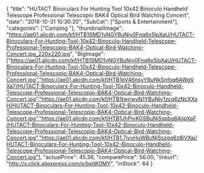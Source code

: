 {
	"title": "HUTACT Binoculars For Hunting Tool 10x42 Binoculo Handheld Telescope Professional Telescopio BAK4 Optical Bird Watching Concert",
	"date": "2018-10-31 10:30:20",
	"SubCat": ["Sports & Entertainment"],
	"categories": ["Camping "],
	"thumbnailImage": "https://ae01.alicdn.com/kf/HTB1SMD1vNGYBuNjy0Fnq6x5lpXaU/HUTACT-Binoculars-For-Hunting-Tool-10x42-Binoculo-Handheld-Telescope-Professional-Telescopio-BAK4-Optical-Bird-Watching-Concert.jpg_220x220.jpg",
	"BigImage": ["https://ae01.alicdn.com/kf/HTB1SMD1vNGYBuNjy0Fnq6x5lpXaU/HUTACT-Binoculars-For-Hunting-Tool-10x42-Binoculo-Handheld-Telescope-Professional-Telescopio-BAK4-Optical-Bird-Watching-Concert.jpg","https://ae01.alicdn.com/kf/HTB1pV46nsyYBuNkSnfoq6AWgVXa7/HUTACT-Binoculars-For-Hunting-Tool-10x42-Binoculo-Handheld-Telescope-Professional-Telescopio-BAK4-Optical-Bird-Watching-Concert.jpg","https://ae01.alicdn.com/kf/HTB1twnwvN1YBuNjy1zcq6zNcXXaH/HUTACT-Binoculars-For-Hunting-Tool-10x42-Binoculo-Handheld-Telescope-Professional-Telescopio-BAK4-Optical-Bird-Watching-Concert.jpg","https://ae01.alicdn.com/kf/HTB1JhPivKGSBuNjSspbq6AiipXaF/HUTACT-Binoculars-For-Hunting-Tool-10x42-Binoculo-Handheld-Telescope-Professional-Telescopio-BAK4-Optical-Bird-Watching-Concert.jpg","https://ae01.alicdn.com/kf/HTB1.7jvvHuWBuNjSszgq6z8jVXaj/HUTACT-Binoculars-For-Hunting-Tool-10x42-Binoculo-Handheld-Telescope-Professional-Telescopio-BAK4-Optical-Bird-Watching-Concert.jpg"],
	"actualPrice": 45.36,
	"comparePrice": 56.00,
	"linkurl": "http://s.click.aliexpress.com/e/bxitK0MY",
	"inStock": 64
}
